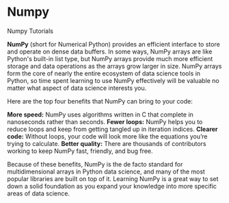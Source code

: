 # Numpy
 Numpy Tutorials
 
   **NumPy** (short for Numerical Python) provides an efficient interface to store and operate on dense data buffers. In some ways, NumPy arrays are like Python's built-in list type, but NumPy arrays provide much more efficient storage and data operations as the arrays grow larger in size. 
   NumPy arrays form the core of nearly the entire ecosystem of data science tools in Python, so time spent learning to use NumPy effectively will be valuable no matter what aspect of data science interests you.
   
   Here are the top four benefits that NumPy can bring to your code:

**More speed:** NumPy uses algorithms written in C that complete in nanoseconds rather than seconds.
**Fewer loops:** NumPy helps you to reduce loops and keep from getting tangled up in iteration indices.
**Clearer code:** Without loops, your code will look more like the equations you’re trying to calculate.
**Better quality:** There are thousands of contributors working to keep NumPy fast, friendly, and bug free.

Because of these benefits, NumPy is the de facto standard for multidimensional arrays in Python data science, and many of the most popular libraries are built on top of it. Learning NumPy is a great way to set down a solid foundation as you expand your knowledge into more specific areas of data science.
